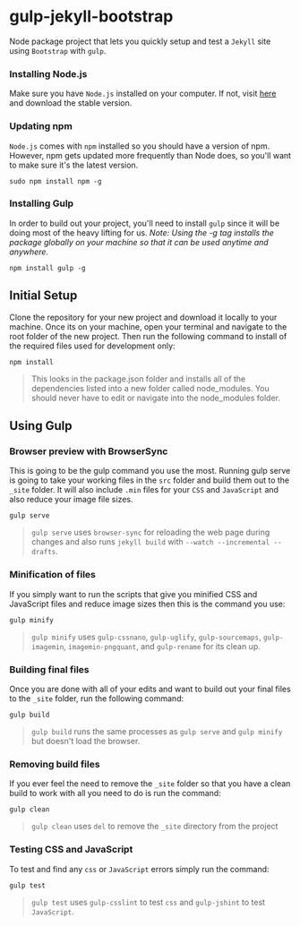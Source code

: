 # gulp-jekyll-bootstrap
Node package project that lets you quickly setup and test a `Jekyll` site using `Bootstrap` with `gulp`.

### Installing Node.js
Make sure you have `Node.js` installed on your computer. If not, visit <a href="https://nodejs.org/en/" target="_blank">here</a> and download the stable version.

### Updating npm
`Node.js` comes with `npm` installed so you should have a version of npm. However, npm gets updated more frequently than Node does, so you'll want to make sure it's the latest version.
```
sudo npm install npm -g
```

### Installing Gulp
In order to build out your project, you'll need to install `gulp` since it will be doing most of the heavy lifting for us.
*Note: Using the -g tag installs the package globally on your machine so that it can be used anytime and anywhere.*
```
npm install gulp -g
```

## Initial Setup
Clone the repository for your new project and download it locally to your machine. Once its on your machine, open your terminal and navigate to the root folder of the new project. Then run the following command to install of the required files used for development only:
```
npm install
```
>This looks in the package.json folder and installs all of the dependencies listed into a new folder called node_modules. You should never have to edit or navigate into the node_modules folder.

## Using Gulp
### Browser preview with BrowserSync
This is going to be the gulp command you use the most. Running gulp serve is going to take your working files in the `src` folder and build them out to the `_site` folder. It will also include `.min` files for your `CSS` and `JavaScript` and also reduce your image file sizes.
```
gulp serve
```
>`gulp serve` uses `browser-sync` for reloading the web page during changes and also runs `jekyll build` with `--watch --incremental --drafts`.

### Minification of files
If you simply want to run the scripts that give you minified CSS and JavaScript files and reduce image sizes then this is the command you use:
```
gulp minify
```
>`gulp minify` uses `gulp-cssnano`, `gulp-uglify`, `gulp-sourcemaps`, `gulp-imagemin`, `imagemin-pngquant`, and `gulp-rename` for its clean up.

### Building final files
Once you are done with all of your edits and want to build out your final files to the `_site` folder, run the following command:
```
gulp build
```
>`gulp build` runs the same processes as `gulp serve` and `gulp minify` but doesn't load the browser.

### Removing build files
If you ever feel the need to remove the `_site` folder so that you have a clean build to work with all you need to do is run the command:
```
gulp clean
```
>`gulp clean` uses `del` to remove the `_site` directory from the project

### Testing CSS and JavaScript
To test and find any `css` or `JavaScript` errors simply run the command:
```
gulp test
```
>`gulp test` uses `gulp-csslint` to test `css` and `gulp-jshint` to test `JavaScript`.
